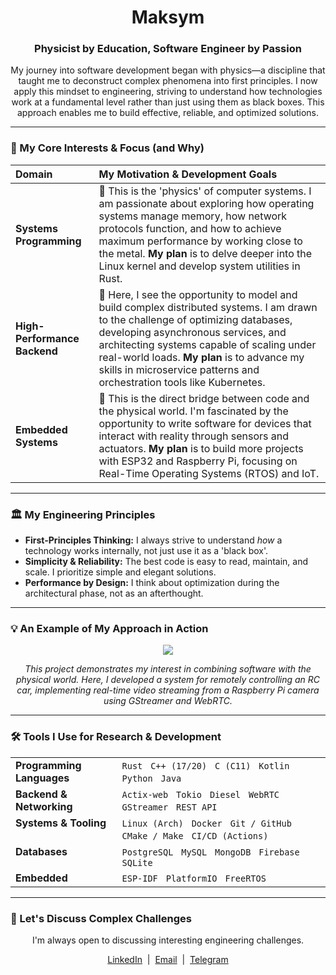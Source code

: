 <div align="center">
  <h1>Maksym</h1>
  <h3>Physicist by Education, Software Engineer by Passion</h3>
</div>

<p align="center">
  My journey into software development began with physics—a discipline that taught me to deconstruct complex phenomena into first principles. I now apply this mindset to engineering, striving to understand how technologies work at a fundamental level rather than just using them as black boxes. This approach enables me to build effective, reliable, and optimized solutions.
</p>

---

### 🔬 My Core Interests & Focus (and Why)

| Domain | My Motivation & Development Goals |
| :--- | :--- |
| **Systems Programming** | 🔹 This is the 'physics' of computer systems. I am passionate about exploring how operating systems manage memory, how network protocols function, and how to achieve maximum performance by working close to the metal. **My plan** is to delve deeper into the Linux kernel and develop system utilities in Rust. |
| **High-Performance Backend** | 🔹 Here, I see the opportunity to model and build complex distributed systems. I am drawn to the challenge of optimizing databases, developing asynchronous services, and architecting systems capable of scaling under real-world loads. **My plan** is to advance my skills in microservice patterns and orchestration tools like Kubernetes. |
| **Embedded Systems** | 🔹 This is the direct bridge between code and the physical world. I'm fascinated by the opportunity to write software for devices that interact with reality through sensors and actuators. **My plan** is to build more projects with ESP32 and Raspberry Pi, focusing on Real-Time Operating Systems (RTOS) and IoT. |

---

### 🏛️ My Engineering Principles

* **First-Principles Thinking:** I always strive to understand *how* a technology works internally, not just use it as a 'black box'.
* **Simplicity & Reliability:** The best code is easy to read, maintain, and scale. I prioritize simple and elegant solutions.
* **Performance by Design:** I think about optimization during the architectural phase, not as an afterthought.

---

### 💡 An Example of My Approach in Action

<p align="center">
  <a href="https://github.com/mpavk/web_rc_car">
    <img src="https://github-readme-stats.vercel.app/api/pin/?username=mpavk&repo=web_rc_car&theme=dracula&show_owner=true&cache_seconds=1" />
  </a>
</p>
<p align="center">
  <i>This project demonstrates my interest in combining software with the physical world. Here, I developed a system for remotely controlling an RC car, implementing real-time video streaming from a Raspberry Pi camera using GStreamer and WebRTC.</i>
</p>

---

### 🛠️ Tools I Use for Research & Development

<table>
  <tr>
    <td valign="top"><strong>Programming Languages</strong></td>
    <td valign="top">
      <code>Rust</code> &nbsp; <code>C++ (17/20)</code> &nbsp; <code>C (C11)</code> &nbsp; <code>Kotlin</code> &nbsp; <code>Python</code> &nbsp; <code>Java</code>
    </td>
  </tr>
  <tr>
    <td valign="top"><strong>Backend & Networking</strong></td>
    <td valign="top">
      <code>Actix-web</code> &nbsp; <code>Tokio</code> &nbsp; <code>Diesel</code> &nbsp; <code>WebRTC</code> &nbsp; <code>GStreamer</code> &nbsp; <code>REST API</code>
    </td>
  </tr>
  <tr>
    <td valign="top"><strong>Systems & Tooling</strong></td>
    <td valign="top">
      <code>Linux (Arch)</code> &nbsp; <code>Docker</code> &nbsp; <code>Git / GitHub</code> &nbsp; <code>CMake / Make</code> &nbsp; <code>CI/CD (Actions)</code>
    </td>
  </tr>
    <tr>
    <td valign="top"><strong>Databases</strong></td>
    <td valign="top">
      <code>PostgreSQL</code> &nbsp; <code>MySQL</code> &nbsp; <code>MongoDB</code> &nbsp; <code>Firebase</code> &nbsp; <code>SQLite</code>
    </td>
  </tr>
  <tr>
    <td valign="top"><strong>Embedded</strong></td>
    <td valign="top">
      <code>ESP-IDF</code> &nbsp; <code>PlatformIO</code> &nbsp; <code>FreeRTOS</code>
    </td>
  </tr>
</table>

---

### 🤝 Let's Discuss Complex Challenges

<p align="center">
  I'm always open to discussing interesting engineering challenges.
</p>
<p align="center">
  <a href="https://www.linkedin.com/in/maksym-pavlenko-b153b01a9/">LinkedIn</a> &nbsp;|&nbsp; 
  <a href="mailto:pavlenko.maksym.a@gmail.com">Email</a> &nbsp;|&nbsp; 
  <a href="https://t.me/your-telegram">Telegram</a>
</p>
